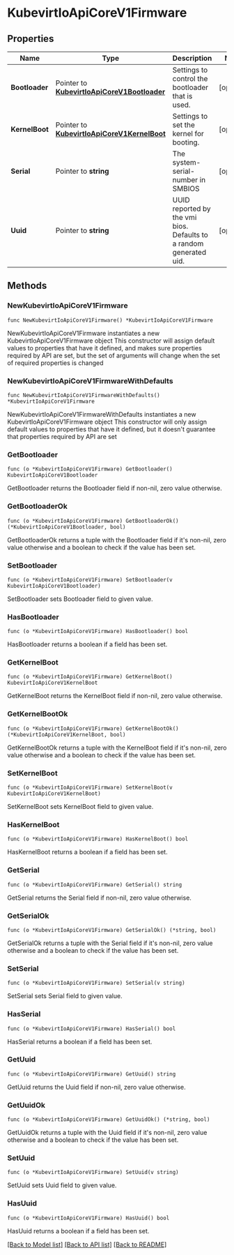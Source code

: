 # KubevirtIoApiCoreV1Firmware

## Properties

Name | Type | Description | Notes
------------ | ------------- | ------------- | -------------
**Bootloader** | Pointer to [**KubevirtIoApiCoreV1Bootloader**](KubevirtIoApiCoreV1Bootloader.md) | Settings to control the bootloader that is used. | [optional] 
**KernelBoot** | Pointer to [**KubevirtIoApiCoreV1KernelBoot**](KubevirtIoApiCoreV1KernelBoot.md) | Settings to set the kernel for booting. | [optional] 
**Serial** | Pointer to **string** | The system-serial-number in SMBIOS | [optional] 
**Uuid** | Pointer to **string** | UUID reported by the vmi bios. Defaults to a random generated uid. | [optional] 

## Methods

### NewKubevirtIoApiCoreV1Firmware

`func NewKubevirtIoApiCoreV1Firmware() *KubevirtIoApiCoreV1Firmware`

NewKubevirtIoApiCoreV1Firmware instantiates a new KubevirtIoApiCoreV1Firmware object
This constructor will assign default values to properties that have it defined,
and makes sure properties required by API are set, but the set of arguments
will change when the set of required properties is changed

### NewKubevirtIoApiCoreV1FirmwareWithDefaults

`func NewKubevirtIoApiCoreV1FirmwareWithDefaults() *KubevirtIoApiCoreV1Firmware`

NewKubevirtIoApiCoreV1FirmwareWithDefaults instantiates a new KubevirtIoApiCoreV1Firmware object
This constructor will only assign default values to properties that have it defined,
but it doesn't guarantee that properties required by API are set

### GetBootloader

`func (o *KubevirtIoApiCoreV1Firmware) GetBootloader() KubevirtIoApiCoreV1Bootloader`

GetBootloader returns the Bootloader field if non-nil, zero value otherwise.

### GetBootloaderOk

`func (o *KubevirtIoApiCoreV1Firmware) GetBootloaderOk() (*KubevirtIoApiCoreV1Bootloader, bool)`

GetBootloaderOk returns a tuple with the Bootloader field if it's non-nil, zero value otherwise
and a boolean to check if the value has been set.

### SetBootloader

`func (o *KubevirtIoApiCoreV1Firmware) SetBootloader(v KubevirtIoApiCoreV1Bootloader)`

SetBootloader sets Bootloader field to given value.

### HasBootloader

`func (o *KubevirtIoApiCoreV1Firmware) HasBootloader() bool`

HasBootloader returns a boolean if a field has been set.

### GetKernelBoot

`func (o *KubevirtIoApiCoreV1Firmware) GetKernelBoot() KubevirtIoApiCoreV1KernelBoot`

GetKernelBoot returns the KernelBoot field if non-nil, zero value otherwise.

### GetKernelBootOk

`func (o *KubevirtIoApiCoreV1Firmware) GetKernelBootOk() (*KubevirtIoApiCoreV1KernelBoot, bool)`

GetKernelBootOk returns a tuple with the KernelBoot field if it's non-nil, zero value otherwise
and a boolean to check if the value has been set.

### SetKernelBoot

`func (o *KubevirtIoApiCoreV1Firmware) SetKernelBoot(v KubevirtIoApiCoreV1KernelBoot)`

SetKernelBoot sets KernelBoot field to given value.

### HasKernelBoot

`func (o *KubevirtIoApiCoreV1Firmware) HasKernelBoot() bool`

HasKernelBoot returns a boolean if a field has been set.

### GetSerial

`func (o *KubevirtIoApiCoreV1Firmware) GetSerial() string`

GetSerial returns the Serial field if non-nil, zero value otherwise.

### GetSerialOk

`func (o *KubevirtIoApiCoreV1Firmware) GetSerialOk() (*string, bool)`

GetSerialOk returns a tuple with the Serial field if it's non-nil, zero value otherwise
and a boolean to check if the value has been set.

### SetSerial

`func (o *KubevirtIoApiCoreV1Firmware) SetSerial(v string)`

SetSerial sets Serial field to given value.

### HasSerial

`func (o *KubevirtIoApiCoreV1Firmware) HasSerial() bool`

HasSerial returns a boolean if a field has been set.

### GetUuid

`func (o *KubevirtIoApiCoreV1Firmware) GetUuid() string`

GetUuid returns the Uuid field if non-nil, zero value otherwise.

### GetUuidOk

`func (o *KubevirtIoApiCoreV1Firmware) GetUuidOk() (*string, bool)`

GetUuidOk returns a tuple with the Uuid field if it's non-nil, zero value otherwise
and a boolean to check if the value has been set.

### SetUuid

`func (o *KubevirtIoApiCoreV1Firmware) SetUuid(v string)`

SetUuid sets Uuid field to given value.

### HasUuid

`func (o *KubevirtIoApiCoreV1Firmware) HasUuid() bool`

HasUuid returns a boolean if a field has been set.


[[Back to Model list]](../README.md#documentation-for-models) [[Back to API list]](../README.md#documentation-for-api-endpoints) [[Back to README]](../README.md)


